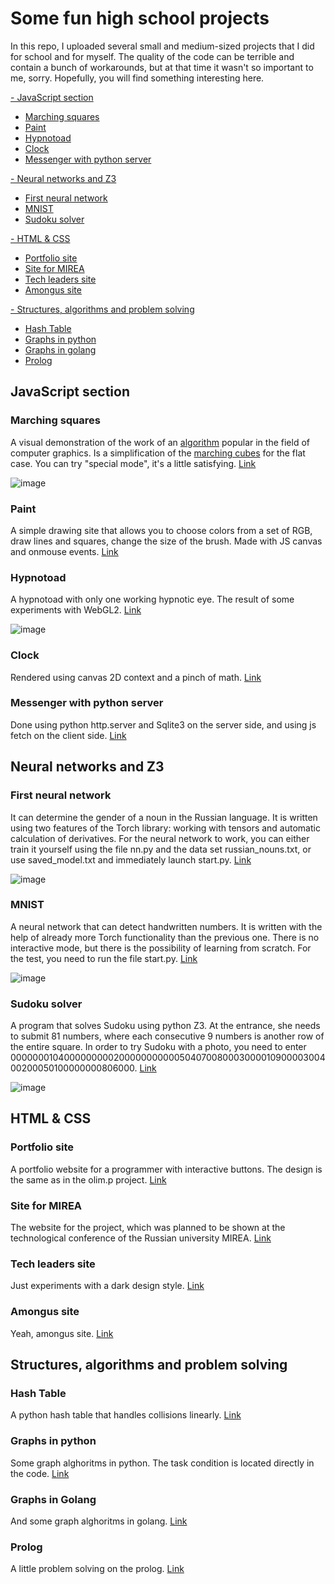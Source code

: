 # Some fun high school projects

In this repo, I uploaded several small and medium-sized projects that I did for school and for myself. The quality of the code can be terrible and contain a bunch of workarounds, but at that time it wasn't so important to me, sorry. Hopefully, you will find something interesting here.

[- JavaScript section](https://github.com/cmcshnik/some-fun-high-school-projects#javascript-section)
* [Marching squares](https://github.com/cmcshnik/some-fun-high-school-projects#marching-squares)
* [Paint](https://github.com/cmcshnik/some-fun-high-school-projects#paint)
* [Hypnotoad](https://github.com/cmcshnik/some-fun-high-school-projects#hypnotoad)
* [Clock](https://github.com/cmcshnik/some-fun-high-school-projects#clock)
* [Messenger with python server](https://github.com/cmcshnik/some-fun-high-school-projects#Messenger-with-python-server)

[- Neural networks and Z3](https://github.com/cmcshnik/some-fun-high-school-projects#Neural-networks-and-Z3)
* [First neural network](https://github.com/cmcshnik/some-fun-high-school-projects#first-neural-network)
* [MNIST](https://github.com/cmcshnik/some-fun-high-school-projects#mnist)
* [Sudoku solver](https://github.com/cmcshnik/some-fun-high-school-projects#sudoku-solver)


[- HTML & CSS](https://github.com/cmcshnik/some-fun-high-school-projects#html--css)
* [Portfolio site](https://github.com/cmcshnik/some-fun-high-school-projects#Portfolio-site)
* [Site for MIREA](https://github.com/cmcshnik/some-fun-high-school-projects#Site-for-MIREA)
* [Tech leaders site](https://github.com/cmcshnik/some-fun-high-school-projects#Tech-leaders-site)
* [Amongus site](https://github.com/cmcshnik/some-fun-high-school-projects#Amongus-site)

[- Structures, algorithms and problem solving]()
* [Hash Table](https://github.com/cmcshnik/some-fun-high-school-projects#Hash-Table)
* [Graphs in python](https://github.com/cmcshnik/some-fun-high-school-projects#Graphs-in-python)
* [Graphs in golang](https://github.com/cmcshnik/some-fun-high-school-projects#Graphs-in-golang)
* [Prolog](https://github.com/cmcshnik/some-fun-high-school-projects#Prolog)



## JavaScript section 

### Marching squares
A visual demonstration of the work of an [algorithm](https://en.wikipedia.org/wiki/Marching_squares) popular in the field of computer graphics. Is a simplification of the [marching cubes](https://en.wikipedia.org/wiki/Marching_cubes) for the flat case. You can try "special mode", it's a little satisfying. [Link](https://cmcshnik.github.io/some-fun-high-school-projects/Marching%20squares/)

![image](https://github.com/cmcshnik/some-fun-high-school-projects/assets/95929455/5abb8034-918f-4a1b-9ca8-24ec5cb12225)


### Paint
A simple drawing site that allows you to choose colors from a set of RGB, draw lines and squares, change the size of the brush. Made with JS canvas and onmouse events. [Link](https://cmcshnik.github.io/some-fun-high-school-projects/Paint/)


### Hypnotoad
A hypnotoad with only one working hypnotic eye. The result of some experiments with WebGL2. [Link](https://cmcshnik.github.io/some-fun-high-school-projects/Hypnotoad/)

![image](https://github.com/cmcshnik/some-fun-high-school-projects/assets/95929455/bed09e3e-6ab6-45f3-8f66-df4faa29303a)


### Clock
Rendered using canvas 2D context and a pinch of math. [Link](https://cmcshnik.github.io/some-fun-high-school-projects/Clock/)


### Messenger with python server
Done using python http.server and Sqlite3 on the server side, and using js fetch on the client side. [Link](https://github.com/cmcshnik/some-fun-high-school-projects/tree/main/Messenger%20with%20python%20server)



## Neural networks and Z3

### First neural network
It can determine the gender of a noun in the Russian language. It is written using two features of the Torch library: working with tensors and automatic calculation of derivatives. For the neural network to work, you can either train it yourself using the file nn.py and the data set russian_nouns.txt, or use saved_model.txt and immediately launch start.py. [Link](https://github.com/cmcshnik/some-fun-high-school-projects/tree/main/First%20neural%20network)

![image](https://github.com/cmcshnik/some-fun-high-school-projects/assets/95929455/88fd6b2b-87fb-42cd-9e69-56eb69dad670)


### MNIST
A neural network that can detect handwritten numbers. It is written with the help of already more Torch functionality than the previous one. There is no interactive mode, but there is the possibility of learning from scratch. For the test, you need to run the file start.py. [Link](https://github.com/cmcshnik/some-fun-high-school-projects/tree/main/MNIST)

![image](https://github.com/cmcshnik/some-fun-high-school-projects/assets/95929455/21b2b399-e257-4c66-976c-b1df71376a80)


### Sudoku solver
A program that solves Sudoku using python Z3. At the entrance, she needs to submit 81 numbers, where each consecutive 9 numbers is another row of the entire square. In order to try Sudoku with a photo, you need to enter 000000010400000000020000000000050407008000300001090000300400200050100000000806000. [Link](https://github.com/cmcshnik/some-fun-high-school-projects/blob/main/Sudoku%20solver.py)

![image](https://github.com/cmcshnik/some-fun-high-school-projects/assets/95929455/8b5d3d2f-e1e6-4808-a74d-5e50de2e1516)

## HTML & CSS

### Portfolio site
A portfolio website for a programmer with interactive buttons. The design is the same as in the olim.p project. [Link](https://cmcshnik.github.io/some-fun-high-school-projects/Portfolio%20site/)


### Site for MIREA
The website for the project, which was planned to be shown at the technological conference of the Russian university MIREA. [Link](https://cmcshnik.github.io/some-fun-high-school-projects/Site%20for%20MIREA/)


### Tech leaders site
Just experiments with a dark design style. [Link](https://cmcshnik.github.io/some-fun-high-school-projects/Tech%20leaders%20site/)


### Amongus site
Yeah, amongus site. [Link](https://cmcshnik.github.io/some-fun-high-school-projects/Amongus%20site/)


## Structures, algorithms and problem solving

### Hash Table
A python hash table that handles collisions linearly. [Link](https://github.com/cmcshnik/some-fun-high-school-projects/blob/main/Hash%20Table.py)

### Graphs in python
Some graph alghoritms in python. The task condition is located directly in the code. [Link](https://github.com/cmcshnik/some-fun-high-school-projects/tree/main/Graphs%20in%20Python)
 
### Graphs in Golang
And some graph alghoritms in golang. [Link](https://github.com/cmcshnik/some-fun-high-school-projects/tree/main/Graphs%20in%20Golang)

### Prolog
A little problem solving on the prolog. [Link](https://github.com/cmcshnik/some-fun-high-school-projects/tree/main/Prolog)

